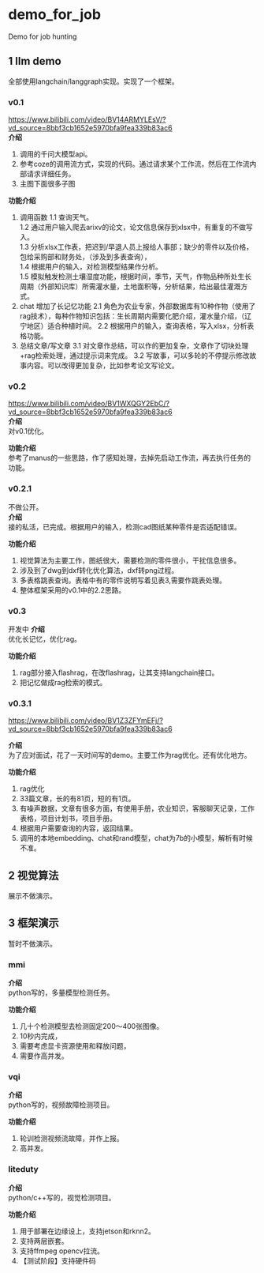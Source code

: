 # demo_for_job  
Demo for job hunting  
## 1 llm demo
全部使用langchain/langgraph实现。实现了一个框架。
### v0.1  
https://www.bilibili.com/video/BV14ARMYLEsV/?vd_source=8bbf3cb1652e5970bfa9fea339b83ac6   
**介绍**  
1. 调用的千问大模型api。   
2. 参考coze的调用流方式，实现的代码。通过请求某个工作流，然后在工作流内部请求详细任务。
3. 主图下面很多子图

**功能介绍**  
1. 调用函数
  1.1 查询天气。  
  1.2 通过用户输入爬去arixv的论文，论文信息保存到xlsx中，有重复的不做写入。  
  1.3 分析xlsx工作表，把迟到/早退人员上报给人事部；缺少的零件以及价格，包给采购部和财务处，（涉及到多表查询），  
  1.4 根据用户的输入，对检测模型结果作分析。  
  1.5 模拟触发检测土壤湿度功能，根据时间，季节，天气，作物品种所处生长周期（外部知识库）所需灌水量，土地面积等，分析结果，给出最佳灌溉方式。
2. chat  增加了长记忆功能
  2.1 角色为农业专家，外部数据库有10种作物（使用了rag技术），每种作物知识包括：生长周期内需要化肥介绍，灌水量介绍，（辽宁地区）适合种植时间。
  2.2 根据用户的输入，查询表格，写入xlsx，分析表格功能。
3. 总结文章/写文章
   3.1 对文章作总结，可以作的更加复杂，文章作了切块处理+rag检索处理，通过提示词来完成。
   3.2 写故事，可以多轮的不停提示修改故事内容。可以改得更加复杂，比如参考论文写论文。
   
### v0.2
https://www.bilibili.com/video/BV1WXQGY2EbC/?vd_source=8bbf3cb1652e5970bfa9fea339b83ac6  
**介绍**   
对v0.1优化。  

**功能介绍**    
参考了manus的一些思路，作了感知处理，去掉先启动工作流，再去执行任务的功能。 
### v0.2.1
不做公开。  
**介绍**   
接的私活，已完成。根据用户的输入，检测cad图纸某种零件是否适配错误。 

**功能介绍**    
1. 视觉算法为主要工作，图纸很大，需要检测的零件很小，干扰信息很多。
2. 涉及到了dwg到dxf转化优化算法，dxf转png过程。
3. 多表格跳表查询。表格中有的零件说明写着见表3,需要作跳表处理。
4. 整体框架采用的v0.1中的2.2思路。

### v0.3
开发中
**介绍**   
优化长记忆，优化rag。

**功能介绍**    
1. rag部分接入flashrag，在改flashrag，让其支持langchain接口。
2. 把记忆做成rag检索的模式。

### v0.3.1
https://www.bilibili.com/video/BV1Z3ZFYmEFj/?vd_source=8bbf3cb1652e5970bfa9fea339b83ac6

**介绍**   
为了应对面试，花了一天时间写的demo。主要工作为rag优化。还有优化地方。

**功能介绍**    
1. rag优化
2. 33篇文章，长的有81页，短的有1页。
3. 有噪声数据，文章有很多方面，有使用手册，农业知识，客服聊天记录，工作表格，项目计划书，项目手册。
4. 根据用户需要查询的内容，返回结果。
5. 调用的本地embedding、chat和rand模型，chat为7b的小模型，解析有时候不准。
## 2 视觉算法
展示不做演示。
## 3 框架演示
暂时不做演示。
### mmi
**介绍**  
python写的，多量模型检测任务。

**功能介绍** 
1. 几十个检测模型去检测固定200～400张图像。
2. 10秒内完成，
3. 需要考虑显卡资源使用和释放问题，
4. 需要作高并发。

### vqi
**介绍**  
python写的，视频故障检测项目。 

**功能介绍** 
1. 轮训检测视频流故障，并作上报。
2. 高并发。

### liteduty
**介绍**  
python/c++写的，视觉检测项目。  

**功能介绍**  
1. 用于部署在边缘设上，支持jetson和rknn2。
2. 支持两层嵌套。
3. 支持ffmpeg opencv拉流。
4. 【测试阶段】支持硬件码



